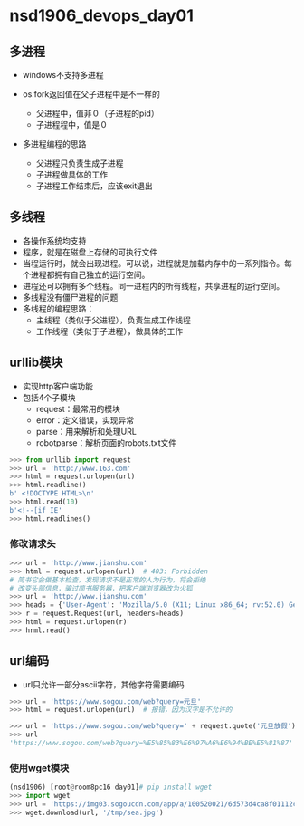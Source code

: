 # nsd1906_devops_day01

## 多进程

- windows不支持多进程
- os.fork返回值在父子进程中是不一样的
  - 父进程中，值非０（子进程的pid）
  - 子进程程中，值是０

- 多进程编程的思路
  - 父进程只负责生成子进程
  - 子进程做具体的工作
  - 子进程工作结束后，应该exit退出

## 多线程

- 各操作系统均支持
- 程序，就是在磁盘上存储的可执行文件
- 当程运行时，就会出现进程。可以说，进程就是加载内存中的一系列指令。每个进程都拥有自己独立的运行空间。
- 进程还可以拥有多个线程。同一进程内的所有线程，共享进程的运行空间。
- 多线程没有僵尸进程的问题
- 多线程的编程思路：
  - 主线程（类似于父进程），负责生成工作线程
  - 工作线程（类似于子进程），做具体的工作

## urllib模块

- 实现http客户端功能
- 包括4个子模块
  - request：最常用的模块
  - error：定义错误，实现异常
  - parse：用来解析和处理URL
  - robotparse：解析页面的robots.txt文件

```python
>>> from urllib import request
>>> url = 'http://www.163.com'
>>> html = request.urlopen(url)
>>> html.readline()
b' <!DOCTYPE HTML>\n'
>>> html.read(10)
b'<!--[if IE'
>>> html.readlines()
```

### 修改请求头

```python
>>> url = 'http://www.jianshu.com'
>>> html = request.urlopen(url)  # 403: Forbidden
# 简书它会做基本检查，发现请求不是正常的人为行为，将会拒绝
# 改变头部信息，骗过简书服务器，把客户端浏览器改为火狐
>>> url = 'http://www.jianshu.com'
>>> heads = {'User-Agent': 'Mozilla/5.0 (X11; Linux x86_64; rv:52.0) Gecko/20100101 Firefox/52.0'}
>>> r = request.Request(url, headers=heads)
>>> html = request.urlopen(r)
>>> hrml.read()
```

## url编码

- url只允许一部分ascii字符，其他字符需要编码

```python
>>> url = 'https://www.sogou.com/web?query=元旦'
>>> html = request.urlopen(url)  # 报错，因为汉字是不允许的

>>> url = 'https://www.sogou.com/web?query=' + request.quote('元旦放假')
>>> url
'https://www.sogou.com/web?query=%E5%85%83%E6%97%A6%E6%94%BE%E5%81%87'
```

### 使用wget模块

```python
(nsd1906) [root@room8pc16 day01]# pip install wget
>>> import wget
>>> url = 'https://img03.sogoucdn.com/app/a/100520021/6d573d4ca8f01112c416672f6b34ac49'
>>> wget.download(url, '/tmp/sea.jpg')
```









